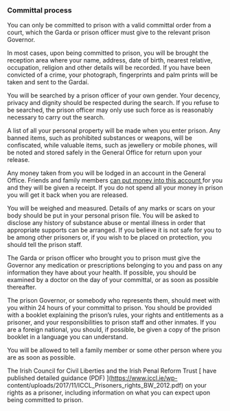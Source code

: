 ###  Committal process

You can only be committed to prison with a valid committal order from a court,
which the Garda or prison officer must give to the relevant prison Governor.

In most cases, upon being committed to prison, you will be brought the
reception area where your name, address, date of birth, nearest relative,
occupation, religion and other details will be recorded. If you have been
convicted of a crime, your photograph, fingerprints and palm prints will be
taken and sent to the Gardaí.

You will be searched by a prison officer of your own gender. Your decency,
privacy and dignity should be respected during the search. If you refuse to be
searched, the prison officer may only use such force as is reasonably
necessary to carry out the search.

A list of all your personal property will be made when you enter prison. Any
banned items, such as prohibited substances or weapons, will be confiscated,
while valuable items, such as jewellery or mobile phones, will be noted and
stored safely in the General Office for return upon your release.

Any money taken from you will be lodged in an account in the General Office.
Friends and family members [ can put money into this account
](https://www.irishprisons.ie/lodging-money-prisoner-account/) for you and
they will be given a receipt. If you do not spend all your money in prison you
will get it back when you are released.

You will be weighed and measured. Details of any marks or scars on your body
should be put in your personal prison file. You will be asked to disclose any
history of substance abuse or mental illness in order that appropriate
supports can be arranged. If you believe it is not safe for you to be among
other prisoners or, if you wish to be placed on protection, you should tell
the prison staff.

The Garda or prison officer who brought you to prison must give the Governor
any medication or prescriptions belonging to you and pass on any information
they have about your health. If possible, you should be examined by a doctor
on the day of your committal, or as soon as possible thereafter.

The prison Governor, or somebody who represents them, should meet with you
within 24 hours of your committal to prison. You should be provided with a
booklet explaining the prison’s rules, your rights and entitlements as a
prisoner, and your responsibilities to prison staff and other inmates. If you
are a foreign national, you should, if possible, be given a copy of the prison
booklet in a language you can understand.

You will be allowed to tell a family member or some other person where you are
as soon as possible.

The Irish Council for Civil Liberties and the Irish Penal Reform Trust [ have
published detailed guidance (PDF) ](https://www.iccl.ie/wp-
content/uploads/2017/11/ICCL_Prisoners_rights_BW_2012.pdf) on your rights as a
prisoner, including information on what you can expect upon being committed to
prison.

